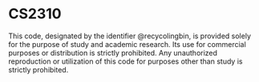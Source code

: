 # CS2310
This code, designated by the identifier @recycolingbin, is provided solely for the purpose of study and academic research. 
Its use for commercial purposes or distribution is strictly prohibited. 
Any unauthorized reproduction or utilization of this code for purposes other than study is strictly prohibited.
